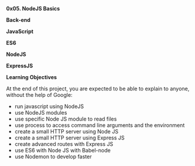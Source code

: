 **0x05. NodeJS Basics**

**Back-end**

**JavaScript**

**ES6**

**NodeJS**

**ExpressJS**



**Learning Objectives**

At the end of this project, you are expected to be able to explain to anyone, without the help of Google:

* run javascript using NodeJS
* use NodeJS modules
* use specific Node JS module to read files
* use process to access command line arguments and the environment
* create a small HTTP server using Node JS
* create a small HTTP server using Express JS
* create advanced routes with Express JS
* use ES6 with Node JS with Babel-node
* use Nodemon to develop faster
